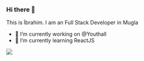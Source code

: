 ### Hi there 👋

This is İbrahim. I am an Full Stack Developer in Mugla

- 🔭 I’m currently working on @Youthall
- 🌱 I’m currently learning ReactJS

![](https://komarev.com/ghpvc/?username=ibrahimtuksal&color=green)
